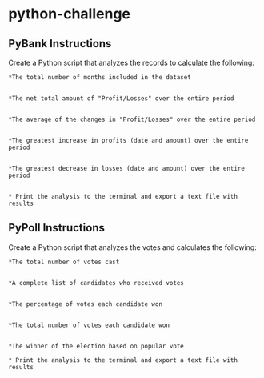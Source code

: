 # python-challenge

## PyBank Instructions

Create a Python script that analyzes the records to calculate the following:


	*The total number of months included in the dataset


	*The net total amount of "Profit/Losses" over the entire period


	*The average of the changes in "Profit/Losses" over the entire period


	*The greatest increase in profits (date and amount) over the entire period


	*The greatest decrease in losses (date and amount) over the entire period


	* Print the analysis to the terminal and export a text file with results	
	
## PyPoll Instructions

Create a Python script that analyzes the votes and calculates the following:

	*The total number of votes cast


	*A complete list of candidates who received votes


	*The percentage of votes each candidate won


	*The total number of votes each candidate won


	*The winner of the election based on popular vote

	* Print the analysis to the terminal and export a text file with results